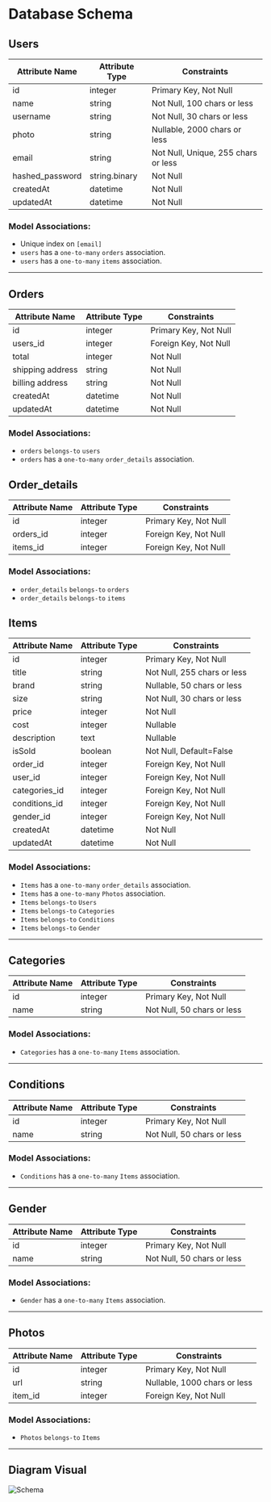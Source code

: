 # Database Schema

## Users

| Attribute Name  | Attribute Type | Constraints                         |
| --------------- | -------------- | ----------------------------------- |
| id              | integer        | Primary Key, Not Null               |
| name            | string         | Not Null, 100 chars or less         |
| username        | string         | Not Null, 30 chars or less          |
| photo           | string         | Nullable, 2000 chars or less        |
| email           | string         | Not Null, Unique, 255 chars or less |
| hashed_password | string.binary  | Not Null                            |
| createdAt       | datetime       | Not Null                            |
| updatedAt       | datetime       | Not Null                            |

### Model Associations:

- Unique index on `[email]`
- `users` has a `one-to-many` `orders` association.
- `users` has a `one-to-many` `items` association.

---

## Orders

| Attribute Name   | Attribute Type | Constraints           |
| ---------------- | -------------- | --------------------- |
| id               | integer        | Primary Key, Not Null |
| users_id         | integer        | Foreign Key, Not Null |
| total            | integer        | Not Null              |
| shipping address | string         | Not Null              |
| billing address  | string         | Not Null              |
| createdAt        | datetime       | Not Null              |
| updatedAt        | datetime       | Not Null              |

### Model Associations:

- `orders` `belongs-to` `users`
- `orders` has a `one-to-many` `order_details` association.

## Order_details

| Attribute Name | Attribute Type | Constraints           |
| -------------- | -------------- | --------------------- |
| id             | integer        | Primary Key, Not Null |
| orders_id      | integer        | Foreign Key, Not Null |
| items_id       | integer        | Foreign Key, Not Null |

### Model Associations:

- `order_details` `belongs-to` `orders`
- `order_details` `belongs-to` `items`

## Items

| Attribute Name | Attribute Type | Constraints                 |
| -------------- | -------------- | --------------------------- |
| id             | integer        | Primary Key, Not Null       |
| title          | string         | Not Null, 255 chars or less |
| brand          | string         | Nullable, 50 chars or less  |
| size           | string         | Not Null, 30 chars or less  |
| price          | integer        | Not Null                    |
| cost           | integer        | Nullable                    |
| description    | text           | Nullable                    |
| isSold         | boolean        | Not Null, Default=False     |
| order_id       | integer        | Foreign Key, Not Null       |
| user_id        | integer        | Foreign Key, Not Null       |
| categories_id  | integer        | Foreign Key, Not Null       |
| conditions_id  | integer        | Foreign Key, Not Null       |
| gender_id      | integer        | Foreign Key, Not Null       |
| createdAt      | datetime       | Not Null                    |
| updatedAt      | datetime       | Not Null                    |

### Model Associations:

- `Items` has a `one-to-many` `order_details` association.
- `Items` has a `one-to-many` `Photos` association.
- `Items` `belongs-to` `Users`
- `Items` `belongs-to` `Categories`
- `Items` `belongs-to` `Conditions`
- `Items` `belongs-to` `Gender`

---

## Categories

| Attribute Name | Attribute Type | Constraints                |
| -------------- | -------------- | -------------------------- |
| id             | integer        | Primary Key, Not Null      |
| name           | string         | Not Null, 50 chars or less |

### Model Associations:

- `Categories` has a `one-to-many` `Items` association.

---

## Conditions

| Attribute Name | Attribute Type | Constraints                |
| -------------- | -------------- | -------------------------- |
| id             | integer        | Primary Key, Not Null      |
| name           | string         | Not Null, 50 chars or less |

### Model Associations:

- `Conditions` has a `one-to-many` `Items` association.

---

## Gender

| Attribute Name | Attribute Type | Constraints                |
| -------------- | -------------- | -------------------------- |
| id             | integer        | Primary Key, Not Null      |
| name           | string         | Not Null, 50 chars or less |

### Model Associations:

- `Gender` has a `one-to-many` `Items` association.

---

## Photos

| Attribute Name | Attribute Type | Constraints                  |
| -------------- | -------------- | ---------------------------- |
| id             | integer        | Primary Key, Not Null        |
| url            | string         | Nullable, 1000 chars or less |
| item_id        | integer        | Foreign Key, Not Null        |

### Model Associations:

- `Photos` `belongs-to` `Items`

---

## Diagram Visual

![Schema](https://i.postimg.cc/kgfmH43n/db-schema.jpg)
